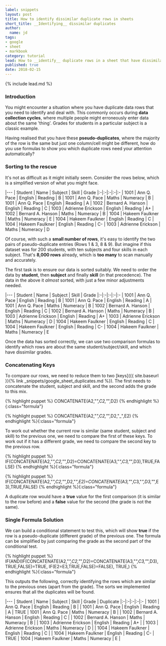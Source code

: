 ```yaml
---
label: snippets
layout: post
title: How to identify dissimilar duplicate rows in sheets
short_title: __Identifying__ dissimilar duplicates
author:
  name: jd
tags:
- google
- sheet
- markbook
category: tutorial
lead: How to __identify__ duplicate rows in a sheet that have dissimilar values, such as multiple grades for the same student in the same subject from different teachers.
published: true
date: 2018-02-15
---
```

{% include lead.md %}

### Introduction

You might encounter a situation where you have duplicate data rows that you need to identify and deal with. This commonly occurs during __data collection cycles__, where multiple people might erroneously enter data about the same 'thing'. Grades for students in a particular subject is a classic example.

Having realised that you have these __pseudo-duplicates__, where the majority of the row is the same but just one column/cell might be different, how do you use formulas to show you which duplicate rows need your attention automatically?

### Sorting to the rescue

It's not as difficult as it might initially seem. Consider the rows below, which is a simplified version of what you might face.

|---
| Student | Name | Subject | Skill | Grade
|:-|:-|:-|:-|:-
| 1001 | Ann Q. Pace | English | Reading | B
| 1001 | Ann Q. Pace | Maths | Numeracy | B
| 1001 | Ann Q. Pace | English | Reading | A
| 1002 | Bernard A. Hanson | English | Reading | C
| 1003 | Adrienne Erickson | English | Reading | A+
| 1002 | Bernard A. Hanson | Maths | Numeracy | B
| 1004 | Hakeem Faulkner | Maths | Numeracy | E
| 1004 | Hakeem Faulkner | English | Reading | C
| 1004 | Hakeem Faulkner | English | Reading | C-
| 1003 | Adrienne Erickson | Maths | Numeracy | D

Of course, with such a __small number of rows__, it's easy to identify the two pairs of pseudo-duplicate entries (Rows 1 & 3, 8 & 9). But imagine if this dataset was for 200 students, with ten subjects and four skills in each subject. That's __8,000 rows__ already, which is __too many__ to scan manually and accurately.

The first task is to ensure our data is sorted suitably. We need to order the data by __student__, then __subject__ and finally __skill__ (in that precedence). The data in the above it _almost_ sorted, with just a few minor adjustments needed.

|---
| Student | Name | Subject | Skill | Grade
|:-|:-|:-|:-|:-
| 1001 | Ann Q. Pace | English | Reading | B
| 1001 | Ann Q. Pace | English | Reading | A
| 1001 | Ann Q. Pace | Maths | Numeracy | B
| 1002 | Bernard A. Hanson | English | Reading | C
| 1002 | Bernard A. Hanson | Maths | Numeracy | B
| 1003 | Adrienne Erickson | English | Reading | A+
| 1003 | Adrienne Erickson | Maths | Numeracy | D
| 1004 | Hakeem Faulkner | English | Reading | C
| 1004 | Hakeem Faulkner | English | Reading | C-
| 1004 | Hakeem Faulkner | Maths | Numeracy | E

Once the data has sorted correctly, we can use two comparison formulas to identify which rows are about the same student/subject/skill, and which have dissimilar grades.

### Concatenating Keys

To compare our rows, we need to reduce them to two [keys]({{ site.baseurl }}{% link _snippets/google_sheet_duplicates.md %}). The first needs to concatenate the student, subject and skill, and the second adds the grade to this mix.

{% highlight puppet %}
CONCATENATE(A2,"_",C2,"_",D2)
{% endhighlight %}{:class="formula"}

{% highlight puppet %}
CONCATENATE(A2,"_",C2,"_",D2,"_",E2)
{% endhighlight %}{:class="formula"}

To work out whether the current row is similar (same student, subject and skill) to the previous one, we need to compare the first of these keys. To work out if it has a different grade, we need to compare the second key to the previous row.

{% highlight puppet %}
IF(CONCATENATE(A2,"_",C2,"_",D2)=CONCATENATE(A3,"_",C3,"_",D3),TRUE,FALSE)
{% endhighlight %}{:class="formula"}

{% highlight puppet %}
IF(CONCATENATE(A2,"_",C2,"_",D2,"_",E2)=CONCATENATE(A3,"_",C3,"_",D3,"_",E3),TRUE,FALSE)
{% endhighlight %}{:class="formula"}

A duplicate row would have a **true** value for the first comparison (it is similar to the row before) and a **false** value for the second (the grade is not the same).

### Single Formula Solution

We can build a conditional statement to test this, which will show **true** if the row is a pseudo-duplicate (different grade) of the previous one. The formula can be simplified by just comparing the grade as the second part of the conditional test.

{% highlight puppet %}
IF(AND(IF(CONCATENATE(A2,"_",C2,"_",D2)=CONCATENATE(A3,"_",C3,"_",D3),TRUE,FALSE)=TRUE, IF(E2=E3,TRUE,FALSE)=FALSE), TRUE,)
{% endhighlight %}{:class="formula"}

This outputs the following, correctly identifying the rows which are similar to the previous ones (apart from the grade). The sorts we implemented ensures that all the duplicates will be found.

|---
| Student | Name | Subject | Skill | Grade | Duplicate
|:-|:-|:-|:-|:-
| 1001 | Ann Q. Pace | English | Reading | B |
| 1001 | Ann Q. Pace | English | Reading | A | TRUE
| 1001 | Ann Q. Pace | Maths | Numeracy | B |
| 1002 | Bernard A. Hanson | English | Reading | C |
| 1002 | Bernard A. Hanson | Maths | Numeracy | B |
| 1003 | Adrienne Erickson | English | Reading | A+ |
| 1003 | Adrienne Erickson | Maths | Numeracy | D |
| 1004 | Hakeem Faulkner | English | Reading | C |
| 1004 | Hakeem Faulkner | English | Reading | C- | TRUE
| 1004 | Hakeem Faulkner | Maths | Numeracy | E |